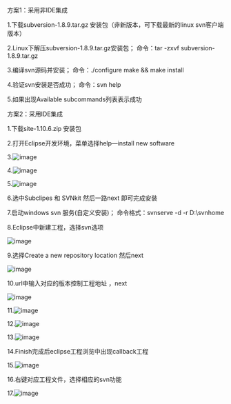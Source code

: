 方案1：采用非IDE集成

1.下载subversion-1.8.9.tar.gz 安装包（非新版本，可下载最新的linux svn客户端版本）

2.Linux下解压subversion-1.8.9.tar.gz安装包； 命令：tar -zxvf subversion-1.8.9.tar.gz

3.编译svn源码并安装； 命令：./configure    make && make install

4.验证svn安装是否成功； 命令：svn help

5.如果出现Available subcommands列表表示成功

方案2：采用IDE集成

1.下载site-1.10.6.zip 安装包

2.打开Eclipse开发环境，菜单选择help—install new software

3.![image](https://github.com/dwjlw1314/DWJ-PROJECT/raw/master/PictureSource/3.20.1.png)

4.![image](https://github.com/dwjlw1314/DWJ-PROJECT/raw/master/PictureSource/3.20.2.jpg)

5.![image](https://github.com/dwjlw1314/DWJ-PROJECT/raw/master/PictureSource/3.20.3.png)

6.选中Subclipes 和 SVNkit  然后一路next 即可完成安装

7.启动windows svn 服务(自定义安装)； 命令格式：svnserve -d -r D:\svnhome

8.Eclipse中新建工程，选择svn选项

![image](https://github.com/dwjlw1314/DWJ-PROJECT/raw/master/PictureSource/3.20.4.jpg)

9.选择Create a new repository location 然后next

![image](https://github.com/dwjlw1314/DWJ-PROJECT/raw/master/PictureSource/3.20.5.jpg)

10.url中输入对应的版本控制工程地址 ，next

![image](https://github.com/dwjlw1314/DWJ-PROJECT/raw/master/PictureSource/3.20.6.jpg)

11.![image](https://github.com/dwjlw1314/DWJ-PROJECT/raw/master/PictureSource/3.20.7.jpg)

12.![image](https://github.com/dwjlw1314/DWJ-PROJECT/raw/master/PictureSource/3.20.8.jpg)

13.![image](https://github.com/dwjlw1314/DWJ-PROJECT/raw/master/PictureSource/3.20.9.jpg)

14.Finish完成后eclipse工程浏览中出现callback工程

15.![image](https://github.com/dwjlw1314/DWJ-PROJECT/raw/master/PictureSource/3.20.10.jpg)

16.右键对应工程文件，选择相应的svn功能

17.![image](https://github.com/dwjlw1314/DWJ-PROJECT/raw/master/PictureSource/3.20.11.jpg)
